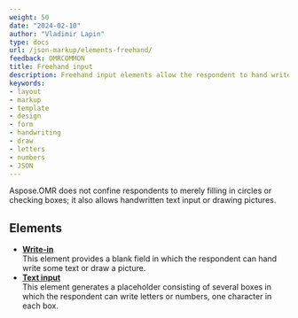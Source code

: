 ```yaml
---
weight: 50
date: "2024-02-10"
author: "Vladimir Lapin"
type: docs
url: /json-markup/elements-freehand/
feedback: OMRCOMMON
title: Freehand input
description: Freehand input elements allow the respondent to hand write some text or draw a picture.
keywords:
- layout
- markup
- template
- design
- form
- handwriting
- draw
- letters
- numbers
- JSON
---
```


Aspose.OMR does not confine respondents to merely filling in circles or checking boxes; it also allows handwritten text input or drawing pictures.

## Elements

- [**Write-in**](/omr/json-markup/write_in/)  
  This element provides a blank field in which the respondent can hand write some text or draw a picture.
- [**Text input**](/omr/json-markup/text_input/)  
  This element generates a placeholder consisting of several boxes in which the respondent can write letters or numbers, one character in each box.
